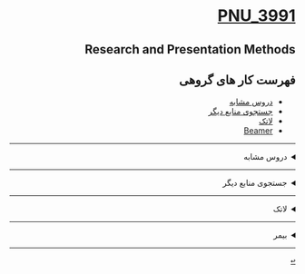 <div dir="rtl">
 
<a name="TOC"></a> 
# [PNU_3991](https://github.com/AliRazavi-edu/PNU_3991#TOC)

## Research and Presentation Methods
##  فهرست کار های گروهی
- [دروس مشابه](#RelatedCourses)
- [جستجوی منابع دیگر](#RelatedResources)
- [لاتک](#RelatedLatex)
- [Beamer](#Relatedbeamer)

------------------
 <a name="RelatedCourses"></a>
 <details>
    <summary>دروس مشابه</summary> 
  
> ## دروس مشابه
- [دانشگاه PEPPERDINE در کالیفرنیا](https://seaver.pepperdine.edu/academics/ge/faculty/researchskills.htm)
- [دانشگاه NEWCASTEL در استرالیا](https://libguides.newcastle.edu.au/researchmethods)
- [دانشگاه POLSE ONE  در سانفرانسیسکو](https://journals.plos.org/plosone/article?id=10.1371/journal.pone.0218770)
- [دانشگاه SOUTHAMPTON ](https://library.soton.ac.uk/sash/research-methods)

[<kbd>↩</kbd>](#TOC)
</details>

-----------------
<a name="RelatedResources"></a>
<details>
  <summary>جستجوی منابع دیگر</summary>
  
> ## جستجوی منابع دیگر
- [پایان نامه ارشد دانشگاه استکهلم با موضوع: Social Networks and Mobility Intentions of Refugees in Hofors](https://methods.sagepub.com/methods-map)
  
[<kbd>↩</kbd>](#TOC)
</details>

----------------
<a name="RelatedLatex"></a>
<details>
    <summary>لاتک</summary>
  
 > ## لاتک
 - [صفحه 34 کتاب E-Research: Methods, Strategies, and Issues 1st Edition](https://github.com/Zahra-Jamshidi/PNU_3991_AR/blob/main/Research-And-Presentation-Methods/Jamshidi-page%2034/page34.pdf)
 - [صفحه 35 کتاب E-Research: Methods, Strategies, and Issues 1st Edition](https://github.com/Zahra-Jamshidi/PNU_3991_AR/blob/main/Research-And-Presentation-Methods/Jamshidi-page35/page35.pdf)
 - [صفحه 36 کتاب E-Research: Methods, Strategies, and Issues 1st Edition](https://github.com/Zahra-Jamshidi/PNU_3991_AR/blob/main/Research-And-Presentation-Methods/Jamshidi-page%2036/page%2036.pdf)
  
[<kbd>↩</kbd>](#TOC)
</details>

---------------
<a name="Relatedbeamer"></a>
<details>
    <summary>بیمر</summary>
  
 > ## بیمر
 - [E-Research: Methods, Strategies, and Issues 1st Edition ارائه کتبی خلاصه ی کتاب ](https://github.com/nazanin-amini/PNU_3991_AR/blob/main/Research-And-Presentation-Methods/amini.beamer/amini.pdf)
 - [E-Research: Methods, Strategies, and Issues 1st Edition ارائه شفاهی خلاصه ی کتاب ]()
 
 
[<kbd>↩</kbd>](#TOC)
</details>
 
---------------
</details>

[<kbd>↩</kbd>](#TOC)

</div>
